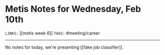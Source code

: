 # Metis Notes for Wednesday, Feb 10th
`LINKS:` [[metis week 6]]
`TAGS:` #meeting/career

---
No notes for today, we're presenting [[fake job classifier]]. 